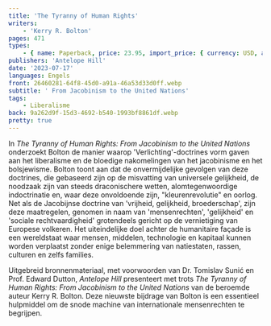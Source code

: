 ```yaml
---
title: 'The Tyranny of Human Rights'
writers:
    - 'Kerry R. Bolton'
pages: 471
types:
    - { name: Paperback, price: 23.95, import_price: { currency: USD, amount: 21.51 }, isbn: 978-1-956887-05-1 }
publishers: 'Antelope Hill'
date: '2023-07-17'
languages: Engels
front: 26460281-64f8-45d0-a91a-46a53d33d0ff.webp
subtitle: ' From Jacobinism to the United Nations'
tags:
    - Liberalisme
back: 9a262d9f-15d3-4692-b540-1993bf8861df.webp
pretty: true
---
```


In *The Tyranny of Human Rights: From Jacobinism to the United Nations* onderzoekt Bolton de manier waarop 'Verlichting'-doctrines vorm gaven aan het liberalisme en de bloedige nakomelingen van het jacobinisme en het bolsjewisme. Bolton toont aan dat de onvermijdelijke gevolgen van deze doctrines, die gebaseerd zijn op de misvatting van universele gelijkheid, de noodzaak zijn van steeds draconischere wetten, alomtegenwoordige indoctrinatie en, waar deze onvoldoende zijn, "kleurenrevolutie" en oorlog. Net als de Jacobijnse doctrine van 'vrijheid, gelijkheid, broederschap', zijn deze maatregelen, genomen in naam van 'mensenrechten', 'gelijkheid' en 'sociale rechtvaardigheid' grotendeels gericht op de vernietiging van Europese volkeren. Het uiteindelijke doel achter de humanitaire façade is een wereldstaat waar mensen, middelen, technologie en kapitaal kunnen worden verplaatst zonder enige belemmering van natiestaten, rassen, culturen en zelfs families.
 
Uitgebreid bronnenmateriaal, met voorwoorden van Dr. Tomislav Sunić en Prof. Edward Dutton, *Antelope Hill* presenteert met trots *The Tyranny of Human Rights: From Jacobinism to the United Nations* van de beroemde auteur Kerry R. Bolton. Deze nieuwste bijdrage van Bolton is een essentieel hulpmiddel om de snode machine van internationale mensenrechten te begrijpen.
